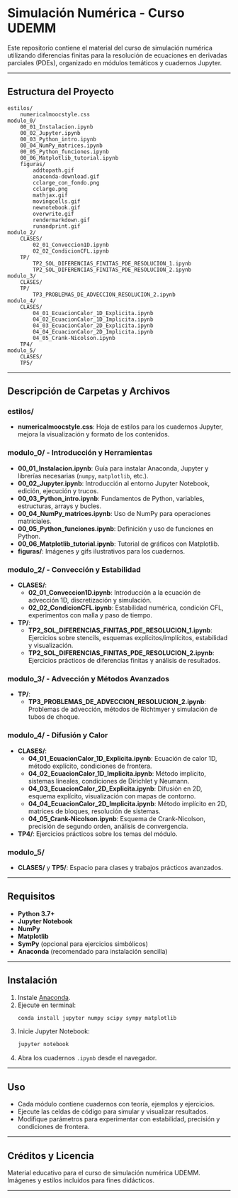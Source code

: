 # Simulación Numérica - Curso UDEMM

Este repositorio contiene el material del curso de simulación numérica utilizando diferencias finitas para la resolución de ecuaciones en derivadas parciales (PDEs), organizado en módulos temáticos y cuadernos Jupyter.

---

## Estructura del Proyecto

```
estilos/
    numericalmoocstyle.css
modulo_0/
    00_01_Instalacion.ipynb
    00_02_Jupyter.ipynb
    00_03_Python_intro.ipynb
    00_04_NumPy_matrices.ipynb
    00_05_Python_funciones.ipynb
    00_06_Matplotlib_tutorial.ipynb
    figuras/
        addtopath.gif
        anaconda-download.gif
        cclarge_con_fondo.png
        cclarge.png
        mathjax.gif
        movingcells.gif
        newnotebook.gif
        overwrite.gif
        rendermarkdown.gif
        runandprint.gif
modulo_2/
    CLASES/
        02_01_Conveccion1D.ipynb
        02_02_CondicionCFL.ipynb
    TP/
        TP2_SOL_DIFERENCIAS_FINITAS_PDE_RESOLUCION_1.ipynb
        TP2_SOL_DIFERENCIAS_FINITAS_PDE_RESOLUCION_2.ipynb
modulo_3/
    CLASES/
    TP/
        TP3_PROBLEMAS_DE_ADVECCION_RESOLUCION_2.ipynb
modulo_4/
    CLASES/
        04_01_EcuacionCalor_1D_Explicita.ipynb
        04_02_EcuacionCalor_1D_Implicita.ipynb
        04_03_EcuacionCalor_2D_Explicita.ipynb
        04_04_EcuacionCalor_2D_Implicita.ipynb
        04_05_Crank-Nicolson.ipynb
    TP4/
modulo_5/
    CLASES/
    TP5/
```

---

## Descripción de Carpetas y Archivos

### estilos/
- **numericalmoocstyle.css**: Hoja de estilos para los cuadernos Jupyter, mejora la visualización y formato de los contenidos.

### modulo_0/ - Introducción y Herramientas
- **00_01_Instalacion.ipynb**: Guía para instalar Anaconda, Jupyter y librerías necesarias (`numpy`, `matplotlib`, etc.).
- **00_02_Jupyter.ipynb**: Introducción al entorno Jupyter Notebook, edición, ejecución y trucos.
- **00_03_Python_intro.ipynb**: Fundamentos de Python, variables, estructuras, arrays y bucles.
- **00_04_NumPy_matrices.ipynb**: Uso de NumPy para operaciones matriciales.
- **00_05_Python_funciones.ipynb**: Definición y uso de funciones en Python.
- **00_06_Matplotlib_tutorial.ipynb**: Tutorial de gráficos con Matplotlib.
- **figuras/**: Imágenes y gifs ilustrativos para los cuadernos.

### modulo_2/ - Convección y Estabilidad
- **CLASES/**:
  - **02_01_Conveccion1D.ipynb**: Introducción a la ecuación de advección 1D, discretización y simulación.
  - **02_02_CondicionCFL.ipynb**: Estabilidad numérica, condición CFL, experimentos con malla y paso de tiempo.
- **TP/**:
  - **TP2_SOL_DIFERENCIAS_FINITAS_PDE_RESOLUCION_1.ipynb**: Ejercicios sobre stencils, esquemas explícitos/implícitos, estabilidad y visualización.
  - **TP2_SOL_DIFERENCIAS_FINITAS_PDE_RESOLUCION_2.ipynb**: Ejercicios prácticos de diferencias finitas y análisis de resultados.

### modulo_3/ - Advección y Métodos Avanzados
- **TP/**:
  - **TP3_PROBLEMAS_DE_ADVECCION_RESOLUCION_2.ipynb**: Problemas de advección, métodos de Richtmyer y simulación de tubos de choque.

### modulo_4/ - Difusión y Calor
- **CLASES/**:
  - **04_01_EcuacionCalor_1D_Explicita.ipynb**: Ecuación de calor 1D, método explícito, condiciones de frontera.
  - **04_02_EcuacionCalor_1D_Implicita.ipynb**: Método implícito, sistemas lineales, condiciones de Dirichlet y Neumann.
  - **04_03_EcuacionCalor_2D_Explicita.ipynb**: Difusión en 2D, esquema explícito, visualización con mapas de contorno.
  - **04_04_EcuacionCalor_2D_Implicita.ipynb**: Método implícito en 2D, matrices de bloques, resolución de sistemas.
  - **04_05_Crank-Nicolson.ipynb**: Esquema de Crank-Nicolson, precisión de segundo orden, análisis de convergencia.
- **TP4/**: Ejercicios prácticos sobre los temas del módulo.

### modulo_5/
- **CLASES/** y **TP5/**: Espacio para clases y trabajos prácticos avanzados.

---

## Requisitos

- **Python 3.7+**
- **Jupyter Notebook**
- **NumPy**
- **Matplotlib**
- **SymPy** (opcional para ejercicios simbólicos)
- **Anaconda** (recomendado para instalación sencilla)

---

## Instalación

1. Instale [Anaconda](https://www.anaconda.com/products/distribution).
2. Ejecute en terminal:
   ```bash
   conda install jupyter numpy scipy sympy matplotlib
   ```
3. Inicie Jupyter Notebook:
   ```bash
   jupyter notebook
   ```
4. Abra los cuadernos `.ipynb` desde el navegador.

---

## Uso

- Cada módulo contiene cuadernos con teoría, ejemplos y ejercicios.
- Ejecute las celdas de código para simular y visualizar resultados.
- Modifique parámetros para experimentar con estabilidad, precisión y condiciones de frontera.

---

## Créditos y Licencia

Material educativo para el curso de simulación numérica UDEMM.  
Imágenes y estilos incluidos para fines didácticos.

---